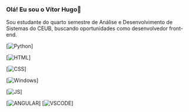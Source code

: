 ### Olá! Eu sou o Vítor Hugo👋
Sou estudante do quarto semestre de Análise e Desenvolvimento de Sistemas do CEUB, buscando oportunidades como desenvolvedor front-end.

[![Python](https://img.shields.io/badge/Python-3776AB?style=for-the-badge&logo=python&logoColor=white)]

[![HTML](https://img.shields.io/badge/HTML5-E34F26?style=for-the-badge&logo=html5&logoColor=white)]

[![CSS](https://img.shields.io/badge/CSS3-1572B6?style=for-the-badge&logo=css3&logoColor=white)]

[![Windows](https://img.shields.io/badge/Windows-0078D6?style=for-the-badge&logo=windows&logoColor=white)]

[![JS](https://img.shields.io/badge/JavaScript-F7DF1E?style=for-the-badge&logo=javascript&logoColor=black)]

[![ANGULAR](https://img.shields.io/badge/Angular-DD0031?style=for-the-badge&logo=angular&logoColor=white)] [![VSCODE](https://img.shields.io/badge/Visual_Studio_Code-0078D4?style=for-the-badge&logo=visual%20studio%20code&logoColor=white)]
